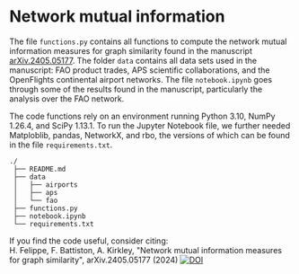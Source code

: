 # Network mutual information

The file `functions.py` contains all functions to compute the network mutual information measures for graph similarity 
found in the manuscript [arXiv.2405.05177](https://arxiv.org/abs/2405.05177).
The folder `data` contains all data sets used in the manuscript: FAO product trades, APS scientific collaborations, 
and the OpenFlights continental airport networks. The file `notebook.ipynb` goes through some of the results found in 
the manuscript, particularly the analysis over the FAO network.

The code functions rely on an environment running Python 3.10, NumPy 1.26.4, and SciPy 1.13.1. To run the Jupyter Notebook file, we further needed Matploblib, pandas, NetworkX, and rbo, the versions of which can be found in the file `requirements.txt`.

```
./
 ├── README.md
 ├── data
 │   ├── airports
 │   ├── aps
 │   └── fao
 ├── functions.py
 ├── notebook.ipynb
 └── requirements.txt
```

If you find the code useful, consider citing: <br>
H. Felippe, F. Battiston, A. Kirkley, "Network mutual information measures for graph similarity", arXiv.2405.05177 (2024)
[![DOI](https://zenodo.org/badge/797095655.svg)](https://zenodo.org/doi/10.5281/zenodo.13145601)
